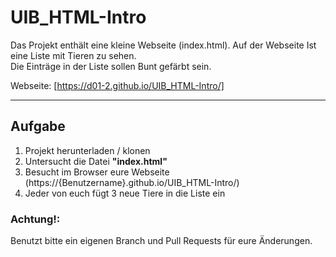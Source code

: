 # UIB_HTML-Intro

Das Projekt enthält eine kleine Webseite (index.html). 
Auf der Webseite Ist eine Liste mit Tieren zu sehen.  
Die Einträge in der Liste sollen Bunt gefärbt sein.

Webseite: [https://d01-2.github.io/UIB_HTML-Intro/] 
  

---
## Aufgabe

1. Projekt herunterladen / klonen
2. Untersucht die Datei **"index.html"**
3. Besucht im Browser eure Webseite (https://{Benutzername}.github.io/UIB_HTML-Intro/)
4. Jeder von euch fügt 3 neue Tiere in die Liste ein

### Achtung!:
Benutzt bitte ein eigenen Branch und Pull Requests für eure Änderungen.

